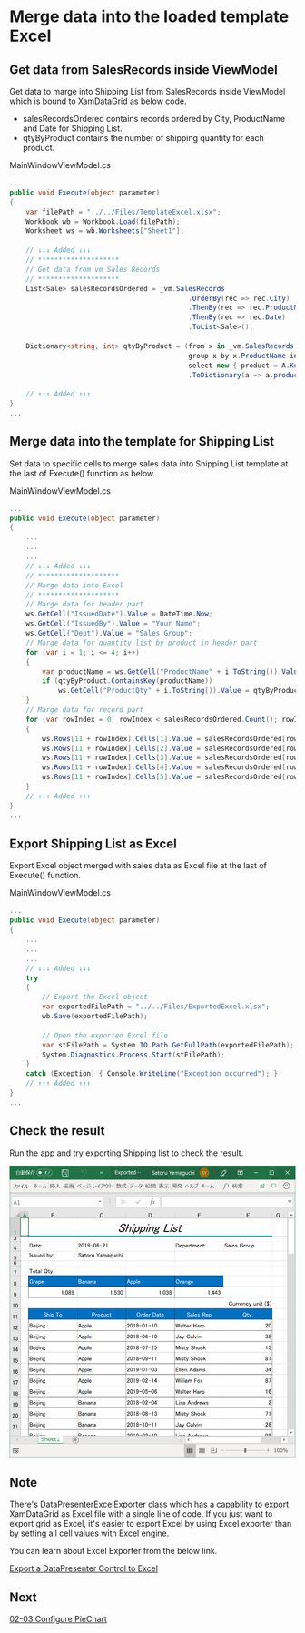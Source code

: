 # Merge data into the loaded template Excel

## Get data from SalesRecords inside ViewModel

Get data to marge into Shipping List from SalesRecords inside ViewModel which is bound to XamDataGrid as below code.

- salesRecordsOrdered contains records ordered by City, ProductName and Date for Shipping List.
- qtyByProduct contains the number of shipping quantity for each product.

MainWindowViewModel.cs

```cs
...
public void Execute(object parameter)
{
    var filePath = "../../Files/TemplateExcel.xlsx";
    Workbook wb = Workbook.Load(filePath);
    Worksheet ws = wb.Worksheets["Sheet1"];

    // ↓↓↓ Added ↓↓↓
    // ********************
    // Get data from vm Sales Records
    // ********************
    List<Sale> salesRecordsOrdered = _vm.SalesRecords
                                            .OrderBy(rec => rec.City)
                                            .ThenBy(rec => rec.ProductName)
                                            .ThenBy(rec => rec.Date)
                                            .ToList<Sale>();

    Dictionary<string, int> qtyByProduct = (from x in _vm.SalesRecords
                                            group x by x.ProductName into A
                                            select new { product = A.Key, NumberOfUnits = A.Sum(a => (int)a.NumberOfUnits) })
                                            .ToDictionary(a => a.product, a => a.NumberOfUnits);

    // ↑↑↑ Added ↑↑↑
}
...
```

## Merge data into the template for Shipping List

Set data to specific cells to merge sales data into Shipping List template at the last of Execute() function as below.

MainWindowViewModel.cs

```cs
...
public void Execute(object parameter)
{
    ...
    ...
    ...
    // ↓↓↓ Added ↓↓↓
    // ********************
    // Marge data into Excel
    // ********************
    // Marge data for header part
    ws.GetCell("IssuedDate").Value = DateTime.Now;
    ws.GetCell("IssuedBy").Value = "Your Name";
    ws.GetCell("Dept").Value = "Sales Group";
    // Marge data for quantity list by product in header part
    for (var i = 1; i <= 4; i++)
    {
        var productName = ws.GetCell("ProductName" + i.ToString()).Value.ToString();
        if (qtyByProduct.ContainsKey(productName))
            ws.GetCell("ProductQty" + i.ToString()).Value = qtyByProduct[productName];
    }
    // Marge data for record part
    for (var rowIndex = 0; rowIndex < salesRecordsOrdered.Count(); rowIndex++)
    {
        ws.Rows[11 + rowIndex].Cells[1].Value = salesRecordsOrdered[rowIndex].City;
        ws.Rows[11 + rowIndex].Cells[2].Value = salesRecordsOrdered[rowIndex].ProductName;
        ws.Rows[11 + rowIndex].Cells[3].Value = salesRecordsOrdered[rowIndex].Date;
        ws.Rows[11 + rowIndex].Cells[4].Value = salesRecordsOrdered[rowIndex].SalesPerson;
        ws.Rows[11 + rowIndex].Cells[5].Value = salesRecordsOrdered[rowIndex].NumberOfUnits;
    }
    // ↑↑↑ Added ↑↑↑
}
...
```

## Export Shipping List as Excel

Export Excel object merged with sales data as Excel file at the last of Execute() function.

MainWindowViewModel.cs

```cs
...
public void Execute(object parameter)
{
    ...
    ...
    ...
    // ↓↓↓ Added ↓↓↓
    try
    {
        // Export the Excel object
        var exportedFilePath = "../../Files/ExportedExcel.xlsx";
        wb.Save(exportedFilePath);

        // Open the exported Excel file
        var stFilePath = System.IO.Path.GetFullPath(exportedFilePath);
        System.Diagnostics.Process.Start(stFilePath);
    }
    catch (Exception) { Console.WriteLine("Exception occurred"); }
    // ↑↑↑ Added ↑↑↑
}
...
```

## Check the result

Run the app and try exporting Shipping list to check the result.

![](../assets/02-03-01.png)

## Note

 There's DataPresenterExcelExporter class which has a capability to export XamDataGrid as Excel file with a single line of code. If you just want to export grid as Excel, it's easier to export Excel by using Excel exporter than by setting all cell values with Excel engine. 

You can learn about Excel Exporter from the below link.

[Export a DataPresenter Control to Excel](https://www.infragistics.com/help/wpf/xamdatapresenter-export-a-datapresenter-control-to-excel)

## Next
[02-03 Configure PieChart](../03-Modify-template-on-Spreadsheet/03-00-Overview-of-Section3.md)
